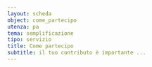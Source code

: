 ```yaml
---
layout: scheda
object: come_partecipo
utenza: pa
tema: semplificazione
tipo: servizio
title: Come partecipo
subtitle: il tuo contributo è importante ...
---
```

